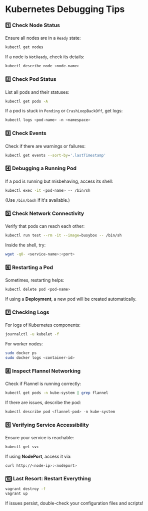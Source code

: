# Kubernetes Debugging Tips

### 1️⃣ Check Node Status
Ensure all nodes are in a `Ready` state:
```sh
kubectl get nodes
```
If a node is `NotReady`, check its details:
```sh
kubectl describe node <node-name>
```

### 2️⃣ Check Pod Status
List all pods and their statuses:
```sh
kubectl get pods -A
```
If a pod is stuck in `Pending` or `CrashLoopBackOff`, get logs:
```sh
kubectl logs <pod-name> -n <namespace>
```

### 3️⃣ Check Events
Check if there are warnings or failures:
```sh
kubectl get events --sort-by='.lastTimestamp'
```

### 4️⃣ Debugging a Running Pod
If a pod is running but misbehaving, access its shell:
```sh
kubectl exec -it <pod-name> -- /bin/sh
```
(Use `/bin/bash` if it's available.)

### 5️⃣ Check Network Connectivity
Verify that pods can reach each other:
```sh
kubectl run test --rm -it --image=busybox -- /bin/sh
```
Inside the shell, try:
```sh
wget -qO- <service-name>:<port>
```

### 6️⃣ Restarting a Pod
Sometimes, restarting helps:
```sh
kubectl delete pod <pod-name>
```
If using a **Deployment**, a new pod will be created automatically.

### 7️⃣ Checking Logs
For logs of Kubernetes components:
```sh
journalctl -u kubelet -f
```
For worker nodes:
```sh
sudo docker ps
sudo docker logs <container-id>
```

### 8️⃣ Inspect Flannel Networking
Check if Flannel is running correctly:
```sh
kubectl get pods -n kube-system | grep flannel
```
If there are issues, describe the pod:
```sh
kubectl describe pod <flannel-pod> -n kube-system
```

### 9️⃣ Verifying Service Accessibility
Ensure your service is reachable:
```sh
kubectl get svc
```
If using **NodePort**, access it via:
```sh
curl http://<node-ip>:<nodeport>
```

### 🔟 Last Resort: Restart Everything
```sh
vagrant destroy -f
vagrant up
```
If issues persist, double-check your configuration files and scripts!
